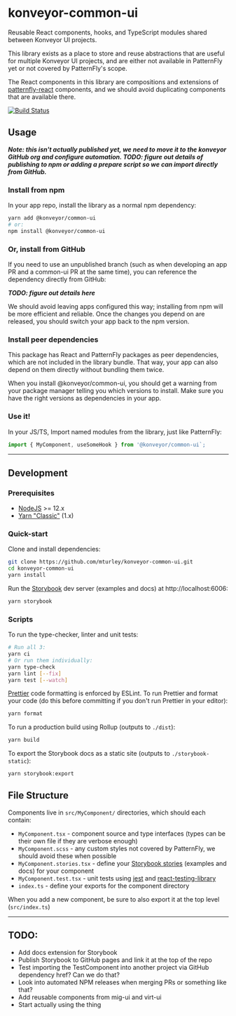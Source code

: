 # konveyor-common-ui

Reusable React components, hooks, and TypeScript modules shared between Konveyor UI projects.

This library exists as a place to store and reuse abstractions that are useful for multiple Konveyor UI projects, and are either not available in PatternFly yet or not covered by PatternFly's scope.

The React components in this library are compositions and extensions of [patternfly-react](https://github.com/patternfly/patternfly-react) components, and we should avoid duplicating components that are available there.

[![Build Status](https://travis-ci.com/mturley/konveyor-common-ui.svg?branch=master)](https://travis-ci.com/mturley/konveyor-common-ui)

## Usage

**_Note: this isn't actually published yet, we need to move it to the konveyor GitHub org and configure automation. TODO: figure out details of publishing to npm or adding a prepare script so we can import directly from GitHub._**

### Install from npm

In your app repo, install the library as a normal npm dependency:

```sh
yarn add @konveyor/common-ui
# or:
npm install @konveyor/common-ui
```

### Or, install from GitHub

If you need to use an unpublished branch (such as when developing an app PR and a common-ui PR at the same time), you can reference the dependency directly from GitHub:

**_TODO: figure out details here_**

We should avoid leaving apps configured this way; installing from npm will be more efficient and reliable. Once the changes you depend on are released, you should switch your app back to the npm version.

### Install peer dependencies

This package has React and PatternFly packages as peer dependencies, which are not included in the library bundle. That way, your app can also depend on them directly without bundling them twice.

When you install @konveyor/common-ui, you should get a warning from your package manager telling you which versions to install. Make sure you have the right versions as dependencies in your app.

### Use it!

In your JS/TS, Import named modules from the library, just like PatternFly:

```js
import { MyComponent, useSomeHook } from '@konveyor/common-ui`;
```

---

## Development

### Prerequisites

- [NodeJS](https://nodejs.org/en/) >= 12.x
- [Yarn "Classic"](https://classic.yarnpkg.com/lang/en/) (1.x)

### Quick-start

Clone and install dependencies:

```sh
git clone https://github.com/mturley/konveyor-common-ui.git
cd konveyor-common-ui
yarn install
```

Run the [Storybook](https://storybook.js.org/) dev server (examples and docs) at http://localhost:6006:

```sh
yarn storybook
```

### Scripts

To run the type-checker, linter and unit tests:

```sh
# Run all 3:
yarn ci
# Or run them individually:
yarn type-check
yarn lint [--fix]
yarn test [--watch]
```

[Prettier](https://prettier.io/) code formatting is enforced by ESLint. To run Prettier and format your code (do this before committing if you don't run Prettier in your editor):

```sh
yarn format
```

To run a production build using Rollup (outputs to `./dist`):

```sh
yarn build
```

To export the Storybook docs as a static site (outputs to `./storybook-static`):

```sh
yarn storybook:export
```

## File Structure

Components live in `src/MyComponent/` directories, which should each contain:

- `MyComponent.tsx` - component source and type interfaces (types can be their own file if they are verbose enough)
- `MyComponent.scss` - any custom styles not covered by PatternFly, we should avoid these when possible
- `MyComponent.stories.tsx` - define your [Storybook stories](https://storybook.js.org/docs/react/get-started/whats-a-story) (examples and docs) for your component
- `MyComponent.test.tsx` - unit tests using [jest](https://jestjs.io/) and [react-testing-library](https://testing-library.com/docs/react-testing-library/intro)
- `index.ts` - define your exports for the component directory

When you add a new component, be sure to also export it at the top level (`src/index.ts`)

---

## TODO:

- Add docs extension for Storybook
- Publish Storybook to GitHub pages and link it at the top of the repo
- Test importing the TestComponent into another project via GitHub dependency href? Can we do that?
- Look into automated NPM releases when merging PRs or something like that?
- Add reusable components from mig-ui and virt-ui
- Start actually using the thing
